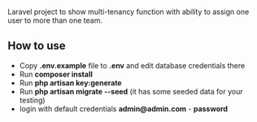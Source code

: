 Laravel project to show multi-tenancy function with ability to assign one user to more than one team.


## How to use

- Copy __.env.example__ file to __.env__ and edit database credentials there
- Run __composer install__
- Run __php artisan key:generate__
- Run __php artisan migrate --seed__ (it has some seeded data for your testing)
- login with default credentials __admin@admin.com__ - __password__


